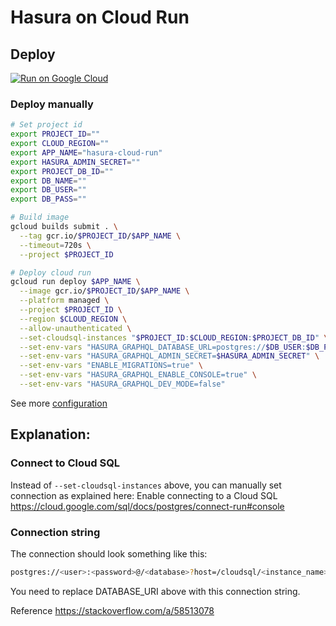 # Hasura on Cloud Run

## Deploy

[![Run on Google Cloud](https://storage.googleapis.com/cloudrun/button.png)](https://console.cloud.google.com/cloudshell/editor?shellonly=true&cloudshell_image=gcr.io/cloudrun/button&cloudshell_git_repo=https://github.com/n3n/hasura-cloud-run.git)

### Deploy manually

```bash
# Set project id
export PROJECT_ID=""
export CLOUD_REGION=""
export APP_NAME="hasura-cloud-run"
export HASURA_ADMIN_SECRET=""
export PROJECT_DB_ID=""
export DB_NAME=""
export DB_USER=""
export DB_PASS=""

# Build image
gcloud builds submit . \
  --tag gcr.io/$PROJECT_ID/$APP_NAME \
  --timeout=720s \
  --project $PROJECT_ID

# Deploy cloud run
gcloud run deploy $APP_NAME \
  --image gcr.io/$PROJECT_ID/$APP_NAME \
  --platform managed \
  --project $PROJECT_ID \
  --region $CLOUD_REGION \
  --allow-unauthenticated \
  --set-cloudsql-instances "$PROJECT_ID:$CLOUD_REGION:$PROJECT_DB_ID" \
  --set-env-vars "HASURA_GRAPHQL_DATABASE_URL=postgres://$DB_USER:$DB_PASS@/$DB_NAME?host=/cloudsql/$PROJECT_ID:$CLOUD_REGION:$PROJECT_DB_ID" \
  --set-env-vars "HASURA_GRAPHQL_ADMIN_SECRET=$HASURA_ADMIN_SECRET" \
  --set-env-vars "ENABLE_MIGRATIONS=true" \
  --set-env-vars "HASURA_GRAPHQL_ENABLE_CONSOLE=true" \
  --set-env-vars "HASURA_GRAPHQL_DEV_MODE=false"
```

See more [configuration](https://hasura.io/docs/1.0/graphql/manual/deployment/graphql-engine-flags/reference.html)

## Explanation:
### Connect to Cloud SQL


Instead of `--set-cloudsql-instances` above, you can manually set connection as explained here:
Enable connecting to a Cloud SQL https://cloud.google.com/sql/docs/postgres/connect-run#console

### Connection string
The connection should look something like this:

```bash
postgres://<user>:<password>@/<database>?host=/cloudsql/<instance_name>
```
You need to replace DATABASE_URI above with this connection string.

Reference https://stackoverflow.com/a/58513078
